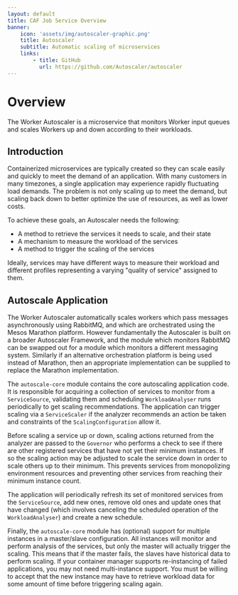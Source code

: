 ```yaml
---
layout: default
title: CAF Job Service Overview
banner: 
    icon: 'assets/img/autoscaler-graphic.png'
    title: Autoscaler
    subtitle: Automatic scaling of microservices
    links:
        - title: GitHub 
          url: https://github.com/Autoscaler/autoscaler 
---
```


# Overview

The Worker Autoscaler is a microservice that monitors Worker input queues and scales Workers up and down according to their workloads.

## Introduction
Containerized microservices are typically created so they can scale easily and quickly to meet the demand of an application. With many customers in many timezones, a single application may experience rapidly fluctuating load demands. The problem is not only scaling up to meet the demand, but scaling back down to better optimize the use of resources, as well as lower costs.

To achieve these goals, an Autoscaler needs the following:

* A method to retrieve the services it needs to scale, and their state
* A mechanism to measure the workload of the services
* A method to trigger the scaling of the services

Ideally, services may have different ways to measure their workload and different profiles representing a varying "quality of service" assigned to them.

## Autoscale Application
The Worker Autoscaler automatically scales workers which pass messages asynchronously using RabbitMQ, and which are orchestrated using the Mesos Marathon platform. However fundamentally the Autoscaler is built on a broader Autoscaler Framework, and the module which monitors RabbitMQ can be swapped out for a module which monitors a different messaging system.  Similarly if an alternative orchestration platform is being used instead of Marathon, then an appropriate implementation can be supplied to replace the Marathon implementation.

The `autoscale-core` module contains the core autoscaling application code.  It is responsible for acquiring a collection of services to monitor from a `ServiceSource`, validating them and scheduling `WorkloadAnalyser` runs periodically to get scaling recommendations. The application can trigger scaling via a `ServiceScaler` if the analyzer recommends an action be taken and constraints of the `ScalingConfiguration` allow it.

Before scaling a service up or down, scaling actions returned from the analyzer are passed to the `Governor` who performs a check to see if there are other registered services that have not yet their minimum instances. If so the scaling action may be adjusted to scale the service down in order to scale others up to their minimum. This prevents services from monopolizing environment resources and preventing other services from reaching their minimum instance count.

The application will periodically refresh its set of monitored services from the `ServiceSource`, add new ones, remove old ones and update ones that have changed (which involves canceling the scheduled operation of the `WorkloadAnalyser`) and create a new schedule.
 
Finally, the `autoscale-core` module has (optional) support for multiple instances in a master/slave configuration. All instances will monitor and perform analysis of the services, but only the master will actually trigger the scaling. This means that if the master fails, the slaves have historical data to perform scaling. If your container manager supports re-instancing of failed applications, you may not need multi-instance support. You must be willing to accept that the new instance may have to retrieve workload data for some amount of time before triggering scaling again.
